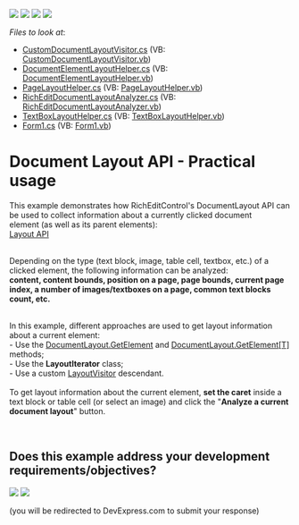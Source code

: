 <!-- default badges list -->
![](https://img.shields.io/endpoint?url=https://codecentral.devexpress.com/api/v1/VersionRange/128609100/15.1.5%2B)
[![](https://img.shields.io/badge/Open_in_DevExpress_Support_Center-FF7200?style=flat-square&logo=DevExpress&logoColor=white)](https://supportcenter.devexpress.com/ticket/details/T266080)
[![](https://img.shields.io/badge/📖_How_to_use_DevExpress_Examples-e9f6fc?style=flat-square)](https://docs.devexpress.com/GeneralInformation/403183)
[![](https://img.shields.io/badge/💬_Leave_Feedback-feecdd?style=flat-square)](#does-this-example-address-your-development-requirementsobjectives)
<!-- default badges end -->
<!-- default file list -->
*Files to look at*:

* [CustomDocumentLayoutVisitor.cs](./CS/WindowsFormsApplication1/DocumentLayoutHelper/CustomDocumentLayoutVisitor.cs) (VB: [CustomDocumentLayoutVisitor.vb](./VB/WindowsFormsApplication1/DocumentLayoutHelper/CustomDocumentLayoutVisitor.vb))
* [DocumentElementLayoutHelper.cs](./CS/WindowsFormsApplication1/DocumentLayoutHelper/DocumentElementLayoutHelper.cs) (VB: [DocumentElementLayoutHelper.vb](./VB/WindowsFormsApplication1/DocumentLayoutHelper/DocumentElementLayoutHelper.vb))
* [PageLayoutHelper.cs](./CS/WindowsFormsApplication1/DocumentLayoutHelper/PageLayoutHelper.cs) (VB: [PageLayoutHelper.vb](./VB/WindowsFormsApplication1/DocumentLayoutHelper/PageLayoutHelper.vb))
* [RichEditDocumentLayoutAnalyzer.cs](./CS/WindowsFormsApplication1/DocumentLayoutHelper/RichEditDocumentLayoutAnalyzer.cs) (VB: [RichEditDocumentLayoutAnalyzer.vb](./VB/WindowsFormsApplication1/DocumentLayoutHelper/RichEditDocumentLayoutAnalyzer.vb))
* [TextBoxLayoutHelper.cs](./CS/WindowsFormsApplication1/DocumentLayoutHelper/TextBoxLayoutHelper.cs) (VB: [TextBoxLayoutHelper.vb](./VB/WindowsFormsApplication1/DocumentLayoutHelper/TextBoxLayoutHelper.vb))
* [Form1.cs](./CS/WindowsFormsApplication1/Form1.cs) (VB: [Form1.vb](./VB/WindowsFormsApplication1/Form1.vb))
<!-- default file list end -->
# Document Layout API - Practical usage


<p>This example demonstrates how RichEditControl's DocumentLayout API can be used to collect information about a currently clicked document element (as well as its parent elements):<br /><a href="https://documentation.devexpress.com/#WindowsForms/CustomDocument114069">Layout API</a><br /><br /></p>
<p>Depending on the type (text block, image, table cell, textbox, etc.) of a clicked element, the following information can be analyzed:<br /><strong>content, content bounds, position on a page, page bounds, current page index, a number of images/textboxes on a page, common text blocks count, etc.</strong></p>
<p><br />In this example, different approaches are used to get layout information about a current element:<br />- Use the <a href="https://documentation.devexpress.com/#CoreLibraries/DevExpressXtraRichEditAPILayoutDocumentLayout_GetElementtopic">DocumentLayout.GetElement</a> and <a href="https://documentation.devexpress.com/#CoreLibraries/DevExpressXtraRichEditAPILayoutDocumentLayout_GetElement[T]topic">DocumentLayout.GetElement[T]</a> methods;<br />- Use the <strong>LayoutIterator</strong> class;<br />- Use a custom <a href="https://documentation.devexpress.com/#CoreLibraries/clsDevExpressXtraRichEditAPILayoutLayoutVisitortopic">LayoutVisitor</a> descendant.<br /><br />To get layout information about the current element, <strong>set the caret</strong> inside a text block or table cell (or select an image) and click the "<strong>Analyze a current document layout</strong>" button.</p>

<br/>


<!-- feedback -->
## Does this example address your development requirements/objectives?

[<img src="https://www.devexpress.com/support/examples/i/yes-button.svg"/>](https://www.devexpress.com/support/examples/survey.xml?utm_source=github&utm_campaign=winforms-richedit-layout-api-practical-usage&~~~was_helpful=yes) [<img src="https://www.devexpress.com/support/examples/i/no-button.svg"/>](https://www.devexpress.com/support/examples/survey.xml?utm_source=github&utm_campaign=winforms-richedit-layout-api-practical-usage&~~~was_helpful=no)

(you will be redirected to DevExpress.com to submit your response)
<!-- feedback end -->
